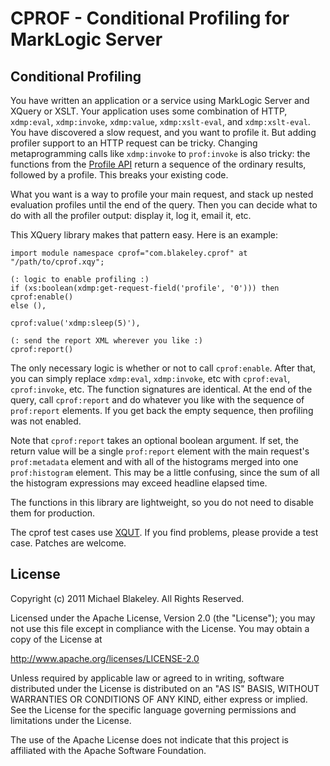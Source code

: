 CPROF - Conditional Profiling for MarkLogic Server
===

Conditional Profiling
---

You have written an application or a service using MarkLogic Server
and XQuery or XSLT. Your application uses some combination of
HTTP, `xdmp:eval`, `xdmp:invoke`, `xdmp:value`,
`xdmp:xslt-eval`, and `xdmp:xslt-eval`.
You have discovered a slow request, and you want to profile it.
But adding profiler support to an HTTP request can be tricky.
Changing metaprogramming calls like `xdmp:invoke` to `prof:invoke`
is also tricky: the functions from the
[Profile API](http://developer.marklogic.com/pubs/5.0/apidocs/ProfileBuiltins.html)
return a sequence of the ordinary results, followed by a profile.
This breaks your existing code.

What you want is a way to profile your main request,
and stack up nested evaluation profiles until the end of the query.
Then you can decide what to do with all the profiler output:
display it, log it, email it, etc.

This XQuery library makes that pattern easy. Here is an example:

    import module namespace cprof="com.blakeley.cprof" at "/path/to/cprof.xqy";

    (: logic to enable profiling :)
    if (xs:boolean(xdmp:get-request-field('profile', '0'))) then cprof:enable()
    else (),

    cprof:value('xdmp:sleep(5)'),

    (: send the report XML wherever you like :)
    cprof:report()

The only necessary logic is whether or not to call `cprof:enable`.
After that, you can simply replace `xdmp:eval`, `xdmp:invoke`, etc
with `cprof:eval`, `cprof:invoke`, etc.
The function signatures are identical.
At the end of the query, call `cprof:report`
and do whatever you like with the sequence of `prof:report` elements.
If you get back the empty sequence, then profiling was not enabled.

Note that `cprof:report` takes an optional boolean argument.
If set, the return value will be a single `prof:report` element
with the main request's `prof:metadata` element and with
all of the histograms merged into one `prof:histogram` element.
This may be a little confusing, since the sum of
all the histogram expressions may exceed headline elapsed time.

The functions in this library are lightweight,
so you do not need to disable them for production.

The cprof test cases use [XQUT](https://github.com/mblakele/xqut).
If you find problems, please provide a test case.
Patches are welcome.

License
---
Copyright (c) 2011 Michael Blakeley. All Rights Reserved.

Licensed under the Apache License, Version 2.0 (the "License");
you may not use this file except in compliance with the License.
You may obtain a copy of the License at

http://www.apache.org/licenses/LICENSE-2.0

Unless required by applicable law or agreed to in writing, software
distributed under the License is distributed on an "AS IS" BASIS,
WITHOUT WARRANTIES OR CONDITIONS OF ANY KIND, either express or implied.
See the License for the specific language governing permissions and
limitations under the License.

The use of the Apache License does not indicate that this project is
affiliated with the Apache Software Foundation.
